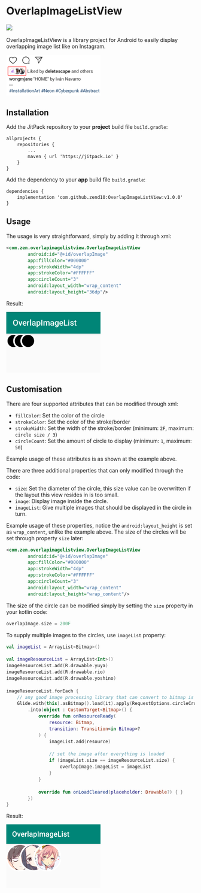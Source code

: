 # OverlapImageListView
[![](https://jitpack.io/v/zend10/OverlapImageListView.svg)](https://jitpack.io/#zend10/OverlapImageListView)

OverlapImageListView is a library project for Android to easily display overlapping image list like on Instagram.

<img src="docs/images/ig.jpg" width="50%" alt="instagram like screenshot">

## Installation
Add the JitPack repository to your **project** build file `build.gradle`:

```
allprojects {
    repositories {
        ...
        maven { url 'https://jitpack.io' }
    }
}
```

Add the dependency to your **app** build file `build.gradle`:

```
dependencies {
    implementation 'com.github.zend10:OverlapImageListView:v1.0.0'
}
```

## Usage
The usage is very straightforward, simply by adding it through xml:

```xml
<com.zen.overlapimagelistview.OverlapImageListView
        android:id="@+id/overlapImage"
        app:fillColor="#000000"
        app:strokeWidth="4dp"
        app:strokeColor="#FFFFFF"
        app:circleCount="3"
        android:layout_width="wrap_content"
        android:layout_height="36dp"/>
```

Result:

<img src="docs/images/plain.png" width="50%" alt="example screenshot">


## Customisation
There are four supported attributes that can be modified through xml:
- `fillColor`: Set the color of the circle
- `strokeColor`: Set the color of the stroke/border
- `strokeWidth`: Set the width of the stroke/border (minimum: `2F`, maximum: `circle size / 3`)
- `circleCount`: Set the amount of circle to display (minimum: `1`, maximum: `50`)

Example usage of these attributes is as shown at the example above.

There are three additional properties that can only modified through the code:
- `size`: Set the diameter of the circle, this size value can be overwritten if the layout this view resides in is too small.
- `image`: Display image inside the circle.
- `imageList`: Give multiple images that should be displayed in the circle in turn.

Example usage of these properties, notice the `android:layout_height` is set as `wrap_content`, unlike the example above. The size of the circles will be set through property `size` later:
```xml
<com.zen.overlapimagelistview.OverlapImageListView
        android:id="@+id/overlapImage"
        app:fillColor="#000000"
        app:strokeWidth="4dp"
        app:strokeColor="#FFFFFF"
        app:circleCount="3"
        android:layout_width="wrap_content"
        android:layout_height="wrap_content"/>
```

The size of the circle can be modified simply by setting the `size` property in your kotlin code:
```kotlin
overlapImage.size = 200F
```

To supply multiple images to the circles, use `imageList` property:
```kotlin
val imageList = ArrayList<Bitmap>()

val imageResourceList = ArrayList<Int>()
imageResourceList.add(R.drawable.yuya)
imageResourceList.add(R.drawable.rio)
imageResourceList.add(R.drawable.yoshino)

imageResourceList.forEach {
    // any good image processing library that can convert to bitmap is fine
    Glide.with(this).asBitmap().load(it).apply(RequestOptions.circleCropTransform())
        .into(object : CustomTarget<Bitmap>() {
            override fun onResourceReady(
                resource: Bitmap,
                transition: Transition<in Bitmap>?
            ) {
                imageList.add(resource)

                // set the image after everything is loaded
                if (imageList.size == imageResourceList.size) {
                    overlapImage.imageList = imageList
                }
            }

            override fun onLoadCleared(placeholder: Drawable?) { }
        })
}
```

Result:

<img src="docs/images/imagelist.png" width="50%" alt="example with image list screenshot">
